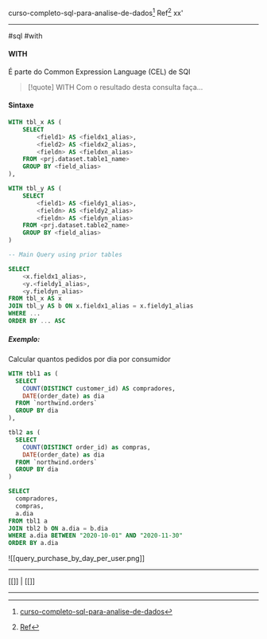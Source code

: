 curso-completo-sql-para-analise-de-dados[^1] 
Ref[^2]
xx'
***
#sql #with

#### WITH

É parte do Common Expression Language (CEL) de SQl

>[!quote] WITH
>Com o resultado desta consulta faça...

#### Sintaxe
```SQL
WITH tbl_x AS (
	SELECT
		<field1> AS <fieldx1_alias>,
		<field2> AS <fieldx2_alias>,
		<fieldn> AS <fieldxn_alias>
	FROM <prj.dataset.table1_name>
	GROUP BY <field_alias>
),

WITH tbl_y AS (
	SELECT
		<field1> AS <fieldy1_alias>,
		<fieldn> AS <fieldy2_alias>
		<fieldn> AS <fieldyn_alias>
	FROM <prj.dataset.table2_name>
	GROUP BY <field_alias>
)

-- Main Query using prior tables

SELECT
	<x.fieldx1_alias>,
	<y.<fieldy1_alias>,
	<y.fieldyn_alias>
FROM tbl_x AS x
JOIN tbl_y AS b ON x.fieldx1_alias = x.fieldy1_alias
WHERE ...
ORDER BY ... ASC
```


##### Exemplo:
Calcular quantos pedidos por dia por consumidor

```SQL
WITH tbl1 as (
  SELECT
    COUNT(DISTINCT customer_id) AS compradores,
    DATE(order_date) as dia
  FROM `northwind.orders`
  GROUP BY dia
),

tbl2 as (
  SELECT 
    COUNT(DISTINCT order_id) as compras,
    DATE(order_date) as dia
  FROM `northwind.orders`
  GROUP BY dia
)

SELECT
  compradores,
  compras,
  a.dia
FROM tbl1 a
JOIN tbl2 b ON a.dia = b.dia
WHERE a.dia BETWEEN "2020-10-01" AND "2020-11-30"
ORDER BY a.dia
```

![[query_purchase_by_day_per_user.png]]




***
[[]] | [[]]

***
[^1]: [curso-completo-sql-para-analise-de-dados](https://ford.udemy.com/course/curso-completo-sql-para-analise-de-dados/learn/lecture/36624736#overview)
[^2]: [Ref](#)

